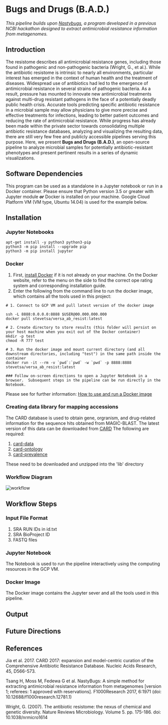 # Bugs and Drugs (B.A.D.)

*This pipeline builds upon [Nastybugs](https://github.com/NCBI-Hackathons/MetagenomicAntibioticResistance), a program developed in a previous NCBI hackathon designed to extract antimicrobial resistance information from metagenomes.*

## Introduction

The resistome describes all antimicrobial resistance genes, including those found in pathogenic and non-pathogenic bacteria (Wright, G., et al.). While the antibiotic resistome is intrinsic to nearly all environments, particular interest has emerged in the context of human health and the treatment of diseases. Widespread use of antibiotics had led to the emergence of antimicrobial resistance in several strains of pathogenic bacteria. As a result, pressure has mounted to innovate new antimicrobial treatments against multi-drug resistant pathogens in the face of a potentially deadly public health crisis. Accurate tools predicting specific antibiotic resistance in a microbial sample may allow physicians to give more precise and effective treatments for infections, leading to better patient outcomes and reducing the rate of antimicrobial resistance. While progress has already been made within the private sector towards consolidating multiple antibiotic resistance databases, analyzing and visualizing the resulting data, there are still very few free and publicly accessible pipelines serving this purpose. Here, we present **Bugs and Drugs (B.A.D.)**, an open-source pipeline to analyze microbial samples for potentially antibiotic-resistant phenotypes and present pertinent results in a series of dynamic visualizations. 

## Software Dependencies
This program can be used as a standalone in a Jupyter notebook or run in a Docker container. Please ensure that Python version 3.5 or greater with Jupyter module  _**or**_ Docker is installed on your machine.
Google Cloud Platform VM (VM type, Ubuntu 14.04) is used for the example below.   

## Installation
### Jupyter Notebooks
```
apt-get install -y python3 python3-pip
python3 -m pip install --upgrade pip
python3 -m pip install jupyter 
```
### Docker
1. First, [install Docker](https://docs.docker.com/install/) if it is not already on your machine. On the Docker website, refer to the menu on the side to find the correct ope
rating system and corresponding installation guide.
2. Enter the following from the command line to run the docker image, which contains all the tools used in this project:
```
# 1. Connect to GCP VM and pull latest version of the docker image

ssh -L 8888:0.0.0.0:8888 $USER@00.000.000.000
docker pull stevetsa/versa_ab_resist:latest

# 2. Create directory to store results (this folder will persist on your host machine when you exit out of the Docker container)
mkdir -p test
chmod -R 777 test

# 3. Run the docker image and mount current directory (and all downstream directories, including "test") in the same path inside the container
docker run -it --rm -v `pwd`:`pwd` -w `pwd` -p 8888:8888 stevetsa/versa_ab_resist:latest

### Follow on-screen directions to open a Jupyter Notebook in a browser.  Subsequent steps in the pipeline can be run directly in the Notebook.   
```
Please see for further information: [How to use and run a Docker image](https://github.com/NCBI-Hackathons/Cancer_Epitopes_CSHL/blob/master/doc/Docker.md)

### Creating data library for mapping accessions 
The CARD database is used to obtain gene, orgranism, and drug-related information for the sequence hits obtained from MAGIC-BLAST. The latest version of this data can be downloaded from [CARD](https://card.mcmaster.ca/download)
The following are required: 
1. [card-data](https://card.mcmaster.ca/download/0/broadstreet-v2.0.2.tar.gz)
2. [card-ontology](https://card.mcmaster.ca/download/5/ontology-v2.0.2.tar.gz)
3. [card-prevalence](https://card.mcmaster.ca/download/6/prevalence-v3.0.1.tar.gz)

These need to be downloaded and unzipped into the 'lib' directory 

### Workflow Diagram
![workflow](https://github.com/NCBI-Hackathons/Versa_AB_Resist/blob/master/workflow2.png "Workflow")

## Workflow Steps
### Input File Format

1. SRA RUN IDs in id.txt   
2. SRA BioProject ID  
3. FASTQ files  

### Jupyter Notebook

The Notebook is used to run the pipeline interactively using the computing resources in the GCP VM.  

### Docker Image

The Docker image contains the Jupyter sever and all the tools used in this pipeline.

## Output

## Future Directions

## References
Jia et al. 2017. CARD 2017: expansion and model-centric curation of the Comprehensive Antibiotic Resistance Database. Nucleic Acids Research, 45, D566-573.

Tsang H, Moss M, Fedewa G et al. NastyBugs: A simple method for extracting antimicrobial resistance information from metagenomes [version 1; referees: 1 approved with reservations]. F1000Research 2017, 6:1971
(doi: 10.12688/f1000research.12781.1)

Wright, G. (2007). The antibiotic resistome: the nexus of chemical and genetic diversity. Nature Reviews Microbiology. Volume 5. pp. 175-186. doi: 10.1038/nrmicro1614
